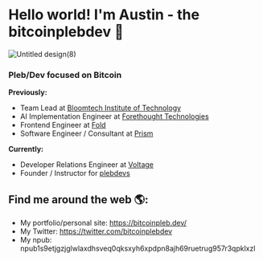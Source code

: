 # Hello world! I'm Austin - the bitcoinplebdev 🤝

![Untitled design(8)](https://github.com/AustinKelsay/AustinKelsay/assets/53542748/cb3c1f29-40a0-40a0-80e1-2095d4b475e7)

### Pleb/Dev focused on Bitcoin

<strong>Previously:</strong>
- Team Lead at [Bloomtech Institute of Technology](https://bloomtech.com)
- AI Implementation Engineer at [Forethought Technologies](https://forethought.ai)
- Frontend Engineer at [Fold](https://foldapp.com)
- Software Engineer / Consultant at [Prism](https://makeprisms.com)

<strong>Currently:</strong>
- Developer Relations Engineer at [Voltage](https://voltage.cloud)
- Founder / Instructor for [plebdevs](https://plebdevs.com)

## Find me around the web 🌎:
- My portfolio/personal site: <a href="https://bitcoinpleb.dev/">https://bitcoinpleb.dev/</a>
- My Twitter: <a href="https://twitter.com/bitcoinplebdev">https://twitter.com/bitcoinplebdev</a>
- My npub: npub1s9etjgzjglwlaxdhsveq0qksxyh6xpdpn8ajh69ruetrug957r3qpklxzl

